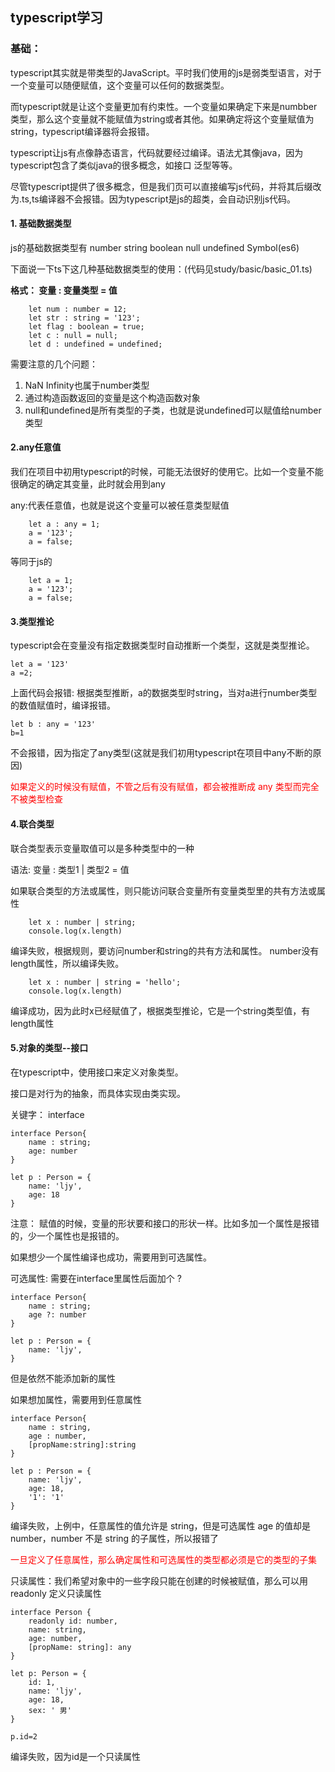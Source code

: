 ## typescript学习

### 基础：

typescript其实就是带类型的JavaScript。平时我们使用的js是弱类型语言，对于一个变量可以随便赋值，这个变量可以任何的数据类型。<br>

而typescript就是让这个变量更加有约束性。一个变量如果确定下来是numbber类型，那么这个变量就不能赋值为string或者其他。如果确定将这个变量赋值为string，typescript编译器将会报错。<br>

typescript让js有点像静态语言，代码就要经过编译。语法尤其像java，因为typescript包含了类似java的很多概念，如接口 泛型等等。<br>

尽管typescript提供了很多概念，但是我们页可以直接编写js代码，并将其后缀改为.ts,ts编译器不会报错。因为typescript是js的超类，会自动识别js代码。

#### 1. 基础数据类型

js的基础数据类型有 number string boolean null undefined Symbol(es6)

下面说一下ts下这几种基础数据类型的使用：(代码见study/basic/basic_01.ts)

**格式： 变量 : 变量类型 = 值**

```
    let num : number = 12;
    let str : string = '123';
    let flag : boolean = true;
    let c : null = null;
    let d : undefined = undefined;
```

需要注意的几个问题：

1. NaN Infinity也属于number类型
2. 通过构造函数返回的变量是这个构造函数对象
3. null和undefined是所有类型的子类，也就是说undefined可以赋值给number类型

#### 2.any任意值

我们在项目中初用typescript的时候，可能无法很好的使用它。比如一个变量不能很确定的确定其变量，此时就会用到any


any:代表任意值，也就是说这个变量可以被任意类型赋值

```
    let a : any = 1;
    a = '123';
    a = false;
```
等同于js的
```
    let a = 1;
    a = '123';
    a = false;
```

#### 3.类型推论

typescript会在变量没有指定数据类型时自动推断一个类型，这就是类型推论。

```
let a = '123'
a =2;
```
上面代码会报错: 根据类型推断，a的数据类型时string，当对a进行number类型的数值赋值时，编译报错。

```
let b : any = '123'
b=1
```

不会报错，因为指定了any类型(这就是我们初用typescript在项目中any不断的原因)

<font color="#f00">如果定义的时候没有赋值，不管之后有没有赋值，都会被推断成 any 类型而完全不被类型检查</font>

#### 4.联合类型

联合类型表示变量取值可以是多种类型中的一种

语法: 变量 : 类型1 | 类型2  = 值

如果联合类型的方法或属性，则只能访问联合变量所有变量类型里的共有方法或属性

```
    let x : number | string;
    console.log(x.length)

```
编译失败，根据规则，要访问number和string的共有方法和属性。 number没有length属性，所以编译失败。

```
    let x : number | string = 'hello';
    console.log(x.length)
````
编译成功，因为此时x已经赋值了，根据类型推论，它是一个string类型值，有length属性

#### 5.对象的类型--接口

在typescript中，使用接口来定义对象类型。

接口是对行为的抽象，而具体实现由类实现。

关键字： interface 

```
interface Person{
    name : string;
    age: number
}

let p : Person = {
    name: 'ljy',
    age: 18
}
```
注意： 赋值的时候，变量的形状要和接口的形状一样。比如多加一个属性是报错的，少一个属性也是报错的。

如果想少一个属性编译也成功，需要用到可选属性。

可选属性: 需要在interface里属性后面加个 ? 

```
interface Person{
    name : string;
    age ?: number
}

let p : Person = {
    name: 'ljy',
}
```
但是依然不能添加新的属性

如果想加属性，需要用到任意属性

```
interface Person{
    name : string,
    age : number,
    [propName:string]:string
}

let p : Person = {
    name: 'ljy',
    age: 18,
    '1': '1'
}
```

编译失败，上例中，任意属性的值允许是 string，但是可选属性 age 的值却是 number，number 不是 string 的子属性，所以报错了

<font color="#f00">一旦定义了任意属性，那么确定属性和可选属性的类型都必须是它的类型的子集</font>

只读属性：我们希望对象中的一些字段只能在创建的时候被赋值，那么可以用 readonly 定义只读属性

```
interface Person {
    readonly id: number,
    name: string,
    age: number,
    [propName: string]: any
}

let p: Person = {
    id: 1,
    name: 'ljy',
    age: 18,
    sex: ' 男'
}

p.id=2
```
编译失败，因为id是一个只读属性



